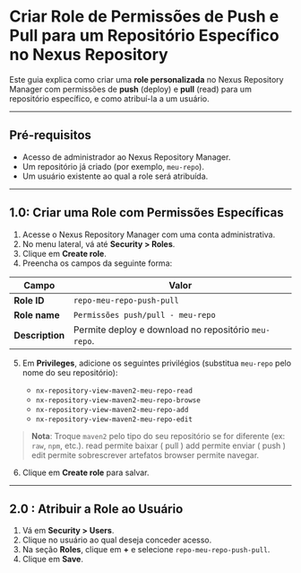 # Criar Role de Permissões de Push e Pull para um Repositório Específico no Nexus Repository

Este guia explica como criar uma **role personalizada** no Nexus Repository Manager com permissões de **push** (deploy) e **pull** (read) para um repositório específico, e como atribuí-la a um usuário.

---

##  Pré-requisitos

- Acesso de administrador ao Nexus Repository Manager.
- Um repositório já criado (por exemplo, `meu-repo`).
- Um usuário existente ao qual a role será atribuída.

---

## 1.0: Criar uma Role com Permissões Específicas

1. Acesse o Nexus Repository Manager com uma conta administrativa.
2. No menu lateral, vá até **Security > Roles**.
3. Clique em **Create role**.
4. Preencha os campos da seguinte forma:

| Campo | Valor |
|-------|-------|
| **Role ID** | `repo-meu-repo-push-pull` |
| **Role name** | `Permissões push/pull - meu-repo` |
| **Description** | Permite deploy e download no repositório `meu-repo`. |

5. Em **Privileges**, adicione os seguintes privilégios (substitua `meu-repo` pelo nome do seu repositório):

   - `nx-repository-view-maven2-meu-repo-read`
   - `nx-repository-view-maven2-meu-repo-browse`
   - `nx-repository-view-maven2-meu-repo-add`
   - `nx-repository-view-maven2-meu-repo-edit`

> **Nota**: Troque `maven2` pelo tipo do seu repositório se for diferente (ex: `raw`, `npm`, etc.).
> read permite baixar ( pull )
> add permite enviar ( push )
> edit permite sobrescrever artefatos
> browser permite navegar.

6. Clique em **Create role** para salvar.

---

## 2.0 : Atribuir a Role ao Usuário

1. Vá em **Security > Users**.
2. Clique no usuário ao qual deseja conceder acesso.
3. Na seção **Roles**, clique em **+** e selecione `repo-meu-repo-push-pull`.
4. Clique em **Save**.
